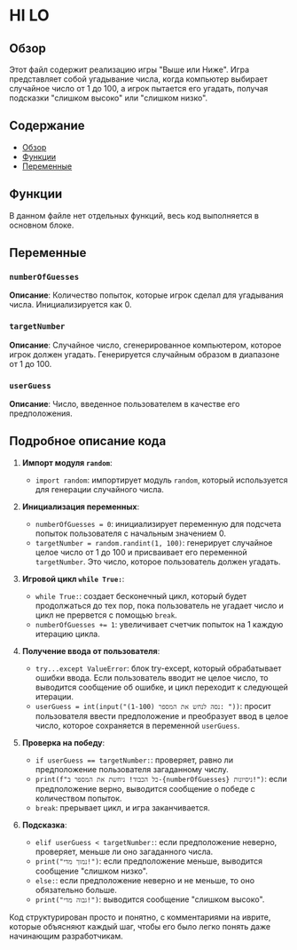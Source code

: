 # HI LO

## Обзор

Этот файл содержит реализацию игры "Выше или Ниже". Игра представляет собой угадывание числа, когда компьютер выбирает случайное число от 1 до 100, а игрок пытается его угадать, получая подсказки "слишком высоко" или "слишком низко".

## Содержание

- [Обзор](#обзор)
- [Функции](#функции)
- [Переменные](#переменные)

## Функции

В данном файле нет отдельных функций, весь код выполняется в основном блоке.

## Переменные

### `numberOfGuesses`

**Описание**: Количество попыток, которые игрок сделал для угадывания числа. Инициализируется как 0.

### `targetNumber`

**Описание**: Случайное число, сгенерированное компьютером, которое игрок должен угадать. Генерируется случайным образом в диапазоне от 1 до 100.

### `userGuess`

**Описание**: Число, введенное пользователем в качестве его предположения.

## Подробное описание кода

1.  **Импорт модуля `random`**:
    - `import random`: импортирует модуль `random`, который используется для генерации случайного числа.

2.  **Инициализация переменных**:
    - `numberOfGuesses = 0`: инициализирует переменную для подсчета попыток пользователя с начальным значением 0.
    - `targetNumber = random.randint(1, 100)`: генерирует случайное целое число от 1 до 100 и присваивает его переменной `targetNumber`. Это число, которое пользователь должен угадать.

3.  **Игровой цикл `while True:`**:
    - `while True:`: создает бесконечный цикл, который будет продолжаться до тех пор, пока пользователь не угадает число и цикл не прервется с помощью `break`.
    - `numberOfGuesses += 1`: увеличивает счетчик попыток на 1 каждую итерацию цикла.

4.  **Получение ввода от пользователя**:
    - `try...except ValueError`: блок try-except, который обрабатывает ошибки ввода. Если пользователь вводит не целое число, то выводится сообщение об ошибке, и цикл переходит к следующей итерации.
    - `userGuess = int(input("נסה לנחש את המספר (1-100): "))`: просит пользователя ввести предположение и преобразует ввод в целое число, которое сохраняется в переменной `userGuess`.

5.  **Проверка на победу**:
    - `if userGuess == targetNumber:`: проверяет, равно ли предположение пользователя загаданному числу.
    - `print(f"כל הכבוד! ניחשת את המספר ב-{numberOfGuesses} ניסיונות!")`: если предположение верно, выводится сообщение о победе с количеством попыток.
    - `break`: прерывает цикл, и игра заканчивается.

6.  **Подсказка**:
    - `elif userGuess < targetNumber:`: если предположение неверно, проверяет, меньше ли оно загаданного числа.
    - `print("נמוך מדי!")`: если предположение меньше, выводится сообщение "слишком низко".
    - `else:`: если предположение неверно и не меньше, то оно обязательно больше.
    - `print("גבוה מדי!")`: выводится сообщение "слишком высоко".

Код структурирован просто и понятно, с комментариями на иврите, которые объясняют каждый шаг, чтобы его было легко понять даже начинающим разработчикам.